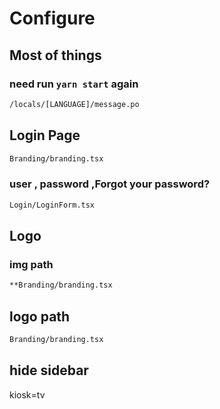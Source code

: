 # Configure

## Most of things

### need run `yarn start` again

```bash
/locals/[LANGUAGE]/message.po
```

## Login Page

```bash
Branding/branding.tsx
```

### user , password ,Forgot your password?

```bash
Login/LoginForm.tsx
```

## Logo

### img path

```bash
**Branding/branding.tsx
```

## logo path

```bash
Branding/branding.tsx
```

## hide sidebar

kiosk=tv
